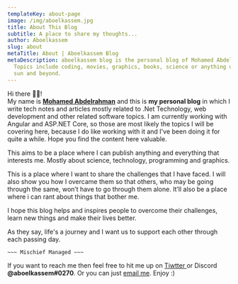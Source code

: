 ```yaml
---
templateKey: about-page
image: /img/aboelkassem.jpg
title: About This Blog
subtitle: A place to share my thoughts...
author: Aboelkassem
slug: about
metaTitle: About | Aboelkassem Blog
metaDescription: aboelkassem blog is the personal blog of Mohamed Abdelrahman.
  Topics include coding, movies, graphics, books, science or anything under the
  sun and beyond.
---
```

Hi there <!--StartFragment-->👋🏻<!--EndFragment-->! \
My name is **[Mohamed Abdelrahman](https://www.aboelkassem.com)** and this is **my personal blog** in which I write tech notes and articles mostly related to .Net Technology, web development and other related software topics. I am currently working with Angular and ASP.NET Core, so those are most likely the topics I will be covering here, because I do like working with it and I've been doing it for quite a while. Hope you find the content here valuable.

This aims to be a place where I can publish anything and everything that interests me. Mostly about science, technology, programming and graphics.

This is a place where I want to share the challenges that I have faced. I will also show you how I overcame them so that others, who may be going through the same, won’t have to go through them alone. It’ll also be a place where i can rant about things that bother me.

I hope this blog helps and inspires people to overcome their challenges, learn new things and make their lives better.

As they say, life's a journey and I want us to support each other through each passing day.

`~~~ Mischief Managed ~~~`

If you want to reach me then feel free to hit me up on [Tiwtter ](https://twitter.com/aboel_kassem)or Discord **@aboelkassem#0270**. Or you can just [email me](mailto:aboelkassem.me@gmail.com). Enjoy :)